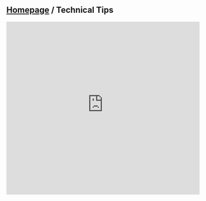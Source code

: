 
## [Homepage](https://zachamida.github.io) / Technical Tips
<iframe
  src="https://academic-cheatsheets.streamlit.app/?embed=true"
  height="450"
  style="width:100%;border:none;"
></iframe>